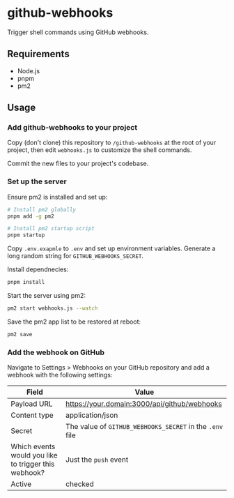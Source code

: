 # github-webhooks

Trigger shell commands using GitHub webhooks.

## Requirements

- Node.js
- pnpm
- pm2

## Usage

### Add github-webhooks to your project

Copy (don't clone) this repository to `/github-webhooks` at the root of your project, then edit `webhooks.js` to customize the shell commands.

Commit the new files to your project's codebase.

### Set up the server

Ensure pm2 is installed and set up:

```bash
# Install pm2 globally
pnpm add -g pm2

# Install pm2 startup script
pnpm startup
```

Copy `.env.exapmle` to `.env` and set up environment variables. Generate a long random string for `GITHUB_WEBHOOKS_SECRET`.

Install dependnecies:

```bash
pnpm install
```

Start the server using pm2:

```bash
pm2 start webhooks.js --watch
```

Save the pm2 app list to be restored at reboot:

```bash
pm2 save
```

### Add the webhook on GitHub

Navigate to Settings > Webhooks on your GitHub repository and add a webhook with the following settings:

| Field | Value |
| --- | --- |
| Payload URL | https://your.domain:3000/api/github/webhooks |
| Content type | application/json |
| Secret | The value of `GITHUB_WEBHOOKS_SECRET` in the `.env` file |
| Which events would you like to trigger this webhook? | Just the `push` event |
| Active | checked |
